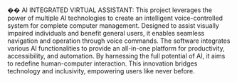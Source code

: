 �� AI INTEGRATED VIRTUAL ASSISTANT:
 
This project leverages the power of multiple AI technologies to create an intelligent voice-controlled system for complete computer management. Designed to assist visually impaired individuals and benefit general users, it enables seamless navigation and operation through voice commands. The software integrates various AI functionalities to provide an all-in-one platform for productivity, accessibility, and automation. By harnessing the full potential of AI, it aims to redefine human-computer interaction. This innovation bridges technology and inclusivity, empowering users like never before.
 
